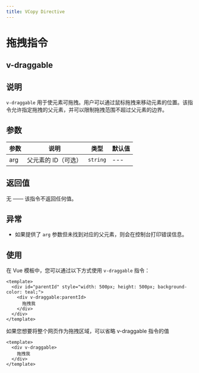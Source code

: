 ```yaml
---
title: VCopy Directive
---
```


# 拖拽指令

## v-draggable

## 说明

`v-draggable` 用于使元素可拖拽。用户可以通过鼠标拖拽来移动元素的位置。该指令允许指定拖拽的父元素，并可以限制拖拽范围不超过父元素的边界。

## 参数

| 参数 | 说明                | 类型     | 默认值          |
| ---- | ------------------- | -------- | --------------- |
| arg  | 父元素的 ID（可选） | `string` | --- |

## 返回值

无 —— 该指令不返回任何值。

## 异常

- 如果提供了 `arg` 参数但未找到对应的父元素，则会在控制台打印错误信息。

## 使用

在 Vue 模板中，您可以通过以下方式使用 `v-draggable` 指令：

```vue
<template>
  <div id="parentId" style="width: 500px; height: 500px; background-color: teal;">
    <div v-draggable:parentId>
      拖拽我
    </div>
  </div>
</template>
```

如果您想要将整个网页作为拖拽区域，可以省略 v-draggable 指令的值

```vue
<template>
  <div v-draggable>
    拖拽我
  </div>
</template>
```